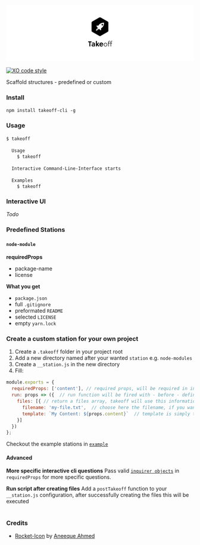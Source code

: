 ![Takeoff](repo-banner.png)

[![XO code style](https://img.shields.io/badge/code_style-XO-5ed9c7.svg)](https://github.com/sindresorhus/xo)

Scaffold structures - predefined or custom

### Install
```
npm install takeoff-cli -g
```

### Usage
```
$ takeoff

  Usage
    $ takeoff

  Interactive Command-Line-Interface starts

  Examples
    $ takeoff
```

### Interactive UI
_Todo_

### Predefined Stations
#### `node-module`
**requiredProps**
- package-name
- license

**What you get**
- `package.json`
- full `.gitignore`
- preformated `README`
- selected `LICENSE`
- empty `yarn.lock`

### Create a custom station for your own project
1. Create a `.takeoff` folder in your project root
2. Add a new directory named after your wanted `station` e.g. `node-modules`
3. Create a `__station.js` in the new directory
4. Fill:
```js
module.exports = {
  requiredProps: ['content'], // required props, will be required in interactive CLI
  run: props => ({  // run function will be fired with - before - defined props
    files: [{ // return a files array, takeoff will use this information to create the files
      filename: 'my-file.txt',  // choose here the filename, if you want to create a file in a deeper folder just add the path `my/folder/my-file.txt`
      template: `My Content: ${props.content}`  // template is simply the content of the file
    }]
  })
};
```
Checkout the example stations in [`example`](https://github.com/entwicklerstube/takeoff/tree/master/example)

#### Advanced
**More specific interactive cli questions**
Pass valid [`inquirer objects`](https://github.com/SBoudrias/Inquirer.js#objects) in `requiredProps` for more specific questions.

**Run script after creating files**
Add a `postTakeoff` function to your `__station.js` configuration, after successfully creating the files this will be executed

#

### Credits
- [Rocket-Icon](https://thenounproject.com/search/?q=rocket&i=865894) by [Aneeque Ahmed](https://thenounproject.com/aneeque/)
